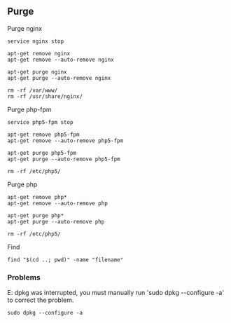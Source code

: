 ## Purge

Purge nginx

	service nginx stop

	apt-get remove nginx
	apt-get remove --auto-remove nginx

	apt-get purge nginx
	apt-get purge --auto-remove nginx

	rm -rf /var/www/
	rm -rf /usr/share/nginx/

Purge php-fpm

	service php5-fpm stop

	apt-get remove php5-fpm
	apt-get remove --auto-remove php5-fpm

	apt-get purge php5-fpm
	apt-get purge --auto-remove php5-fpm

	rm -rf /etc/php5/

Purge php

	apt-get remove php*
	apt-get remove --auto-remove php

	apt-get purge php*
	apt-get purge --auto-remove php

	rm -rf /etc/php5/

Find

	find "$(cd ..; pwd)" -name "filename"

### Problems

E: dpkg was interrupted, you must manually run 'sudo dpkg --configure -a' to correct the problem.

	sudo dpkg --configure -a
